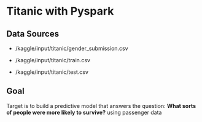 # Titanic with Pyspark

## Data Sources

- /kaggle/input/titanic/gender_submission.csv

- /kaggle/input/titanic/train.csv

- /kaggle/input/titanic/test.csv

## Goal

Target is to build a predictive model that answers the question: **What sorts of people were more likely to survive?** using passenger data